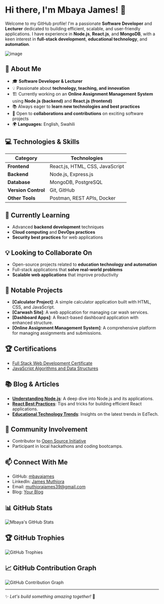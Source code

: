 # Hi there, I'm Mbaya James! 👋

Welcome to my GitHub profile! I'm a passionate **Software Developer** and **Lecturer** dedicated to building efficient, scalable, and user-friendly applications. I have experience in **Node.js**, **React.js**, and **MongoDB**, with a keen interest in **full-stack development**, **educational technology**, and **automation**.

![image](https://github.com/user-attachments/assets/2afc0c00-5a59-461b-bd02-d0dd040b48ca)
 <!-- Replace with a link to your profile picture -->

## 🚀 About Me
- 🎓 **Software Developer & Lecturer**
- 💡 Passionate about **technology, teaching, and innovation**
- 🏗️ Currently working on an **Online Assignment Management System** using **Node.js (backend)** and **React.js (frontend)**
- 📚 Always eager to **learn new technologies and best practices**
- 🤝 Open to **collaborations and contributions** on exciting software projects
- 🌍 **Languages:** English, Swahili

## 💻 Technologies & Skills
| Category      | Technologies                             |
|---------------|-----------------------------------------|
| **Frontend**  | React.js, HTML, CSS, JavaScript        |
| **Backend**   | Node.js, Express.js                    |
| **Database**  | MongoDB, PostgreSQL                     |
| **Version Control** | Git, GitHub                      |
| **Other Tools** | Postman, REST APIs, Docker            |

## 🌱 Currently Learning
- Advanced **backend development** techniques
- **Cloud computing** and **DevOps practices**
- **Security best practices** for web applications

## 💡 Looking to Collaborate On
- Open-source projects related to **education technology and automation**
- Full-stack applications that **solve real-world problems**
- **Scalable web applications** that improve productivity

## 🌟 Notable Projects
- **[Calculator Project]**: A simple calculator application built with HTML, CSS, and JavaScript.
- **[Carwash Site]**: A web application for managing car wash services.
- **[Dashboard Apps]**: A React-based dashboard application with enhanced structure.
- **[Online Assignment Management System]**: A comprehensive platform for managing assignments and submissions.

## 🏆 Certifications
- [Full Stack Web Development Certificate](#) <!-- Replace with link to your certification -->
- [JavaScript Algorithms and Data Structures](#) <!-- Replace with link to your certification -->

## 📚 Blog & Articles
- **[Understanding Node.js](#)**: A deep dive into Node.js and its applications.
- **[React Best Practices](#)**: Tips and tricks for building efficient React applications.
- **[Educational Technology Trends](#)**: Insights on the latest trends in EdTech.

## 🤝 Community Involvement
- Contributor to [Open Source Initiative](#) <!-- Replace with link if applicable -->
- Participant in local hackathons and coding bootcamps.

## 📫 Connect With Me
- GitHub: [mbayajames](https://github.com/mbayajames)
- LinkedIn: [James Muthiora](https://www.linkedin.com/in/james-muthiora-89915a271/)
- Email: [muthiorajames39@gmail.com](mailto:muthiorajames39@gmail.com)
- Blog: [Your Blog](#) <!-- Replace with link to your blog -->

## 📊 GitHub Stats
![Mbaya's GitHub Stats](https://github-readme-stats.vercel.app/api?username=mbayajames&show_icons=true&theme=radical)

## 🏆 GitHub Trophies
![GitHub Trophies](https://github-profile-trophy.vercel.app/?username=mbayajames&theme=darkhub)

## 📈 GitHub Contribution Graph
![GitHub Contribution Graph](https://activity-graph.herokuapp.com/graph?username=mbayajames&theme=react-dark)

---

✨ _Let's build something amazing together!_ 🚀
